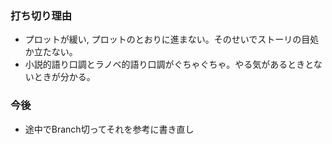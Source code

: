 ### 打ち切り理由
* プロットが緩い, プロットのとおりに進まない。そのせいでストーリの目処か立たない。
* 小説的語り口調とラノベ的語り口調がぐちゃぐちゃ。やる気があるときとないときが分かる。

### 今後
* 途中でBranch切ってそれを参考に書き直し